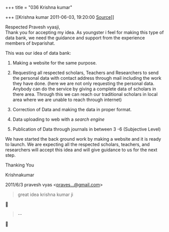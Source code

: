 +++
title = "036 Krishna kumar"

+++
[[Krishna kumar	2011-06-03, 19:20:00 [Source](https://groups.google.com/g/bvparishat/c/P7Nvh68HUJc)]]



Respected Pravesh vyasji,  
Thank you for accepting my idea. As youngster i feel for making this type of data bank, we need the guidance and support from the experience members of bvparishat.  
  
This was our idea of data bank:  
  
1. Making a website for the same purpose.  
2. Requesting all respected scholars, Teachers and Researchers to send the personal data with contact address through mail including the work they have done. (here we are not only requesting the personal data. Anybody can do the service by giving a complete data of scholars in there area. Through this we can reach our traditional scholars in local area where we are unable to reach through internet)  
  
3. Correction of Data and making the data in proper format.  
  
3. Data uploading to web with a *search engine*  
  
4. Publication of Data through journals in between 3 -6 (Subjective Level)  
  
  
We have started the back ground work by making a website and it is ready to launch. We are expecting all the respected scholars, teachers, and researchers will accept this idea and will give guidance to us for the next step.  
  
Thanking You  
  
Krishnakumar  
  
  
  
  
  
  
  
  
  
  
  
  
  
  

2011/6/3 pravesh vyas \<[praves...@gmail.com]()\>  

> great idea krishna kumar ji



>   
> --  



